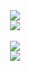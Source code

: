 <div align=center>
	<img src="https://capsule-render.vercel.app/api?type=waving&color=auto&height=200&section=header&text=Hi%20there!👋%20I'm%20SeongMi&fontSize=50" />	
</div>

<div align=center>	
  <img src="https://github-readme-stats.vercel.app/api/top-langs/?username=hiseongmi&layout=compact"><br><br>
  <img src="https://github-readme-stats.vercel.app/api?username=hiseongmi&show_icons=true">
</div>
<div align=center>
	<img src="https://capsule-render.vercel.app/api?type=waving&color=auto&height=150&section=footer" />
</div>
